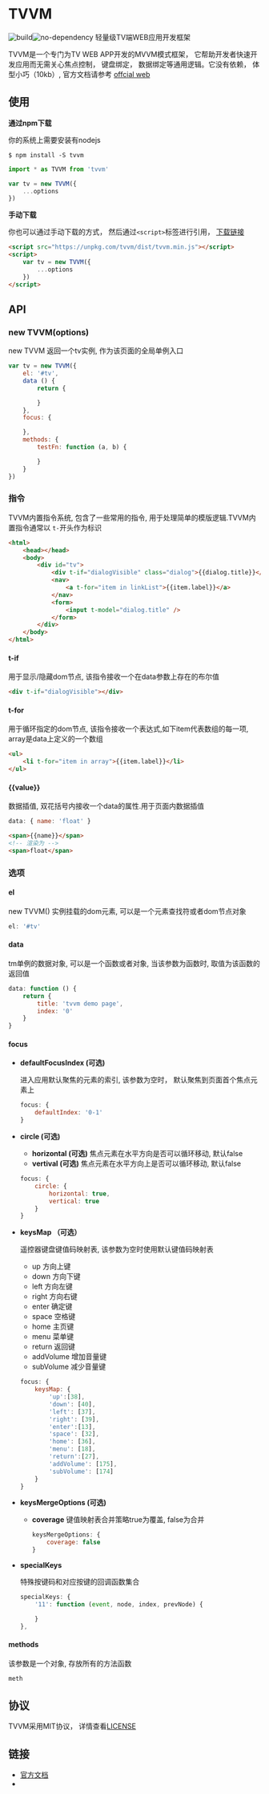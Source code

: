 # TVVM

![build](https://img.shields.io/badge/build-passing-green.svg)![no-dependency](https://img.shields.io/badge/no-dependency-yellow.svg)
轻量级TV端WEB应用开发框架

TVVM是一个专门为TV WEB APP开发的MVVM模式框架， 它帮助开发者快速开发应用而无需关心焦点控制， 键盘绑定， 数据绑定等通用逻辑。它没有依赖， 体型小巧（10kb）,  官方文档请参考 [offcial web]()



## 使用

**通过npm下载**

你的系统上需要安装有nodejs

```shell
$ npm install -S tvvm
```

```js
import * as TVVM from 'tvvm'

var tv = new TVVM({
    ...options
})
```

**手动下载**

你也可以通过手动下载的方式， 然后通过`<script>`标签进行引用， [下载链接]()

```html
<script src="https://unpkg.com/tvvm/dist/tvvm.min.js"></script>
<script>
    var tv = new TVVM({
        ...options
    })
</script>
```



## API

### new TVVM(options)

new TVVM 返回一个tv实例, 作为该页面的全局单例入口

```js
var tv = new TVVM({
	el: '#tv',
    data () {
        return {

        }
    },
    focus: {

    },
    methods: {
        testFn: function (a, b) {

        }
    }
})
```



### 指令

TVVM内置指令系统, 包含了一些常用的指令, 用于处理简单的模版逻辑.TVVM内置指令通常以 `t-`开头作为标识

```html
<html>
    <head></head>
    <body>
        <div id="tv">
            <div t-if="dialogVisible" class="dialog">{{dialog.title}}</div>
            <nav>
                <a t-for="item in linkList">{{item.label}}</a>
            </nav>
            <form>
            	<input t-model="dialog.title" />
            </form>
        </div>
    </body>
</html>
```

#### t-if

用于显示/隐藏dom节点, 该指令接收一个在data参数上存在的布尔值

```html
<div t-if="dialogVisible"></div>
```

#### t-for

用于循环指定的dom节点, 该指令接收一个表达式,如下item代表数组的每一项, array是data上定义的一个数组

```html
<ul>
    <li t-for="item in array">{{item.label}}</li>
</ul>
```

#### {{value}}

数据插值, 双花括号内接收一个data的属性.用于页面内数据插值

```js
data: { name: 'float' }
```

```html
<span>{{name}}</span>
<!-- 渲染为 -->
<span>float</span>
```





### 选项

#### el

new TVVM() 实例挂载的dom元素, 可以是一个元素查找符或者dom节点对象

```js
el: '#tv'
```



#### data

tm单例的数据对象, 可以是一个函数或者对象, 当该参数为函数时, 取值为该函数的返回值

```js
data: function () {
    return {
        title: 'tvvm demo page',
        index: '0'
    }
}
```



#### focus

* **defaultFocusIndex (可选)**

  进入应用默认聚焦的元素的索引, 该参数为空时， 默认聚焦到页面首个焦点元素上

  ```js
  focus: {
      defaultIndex: '0-1'
  }
  ```

* **circle (可选)**

  * **horizontal (可选)** 焦点元素在水平方向是否可以循环移动, 默认false
  * **vertival (可选)** 焦点元素在水平方向上是否可以循环移动, 默认false

  ```js
  focus: {
      circle: {
          horizontal: true,
          vertical: true
      }
  }
  ```

* **keysMap （可选）**

  遥控器键盘键值码映射表,  该参数为空时使用默认键值码映射表

  * up 方向上键
  * down 方向下键
  * left 方向左键
  * right 方向右键
  * enter 确定键
  * space 空格键
  * home 主页键
  * menu 菜单键
  * return 返回键
  * addVolume 增加音量键
  * subVolume 减少音量键

  ```js
  focus: {
      keysMap: {
          'up':[38],
          'down': [40],
          'left': [37],
          'right': [39],
          'enter':[13],
          'space': [32],
          'home': [36],
          'menu': [18],
          'return':[27],
          'addVolume': [175],
          'subVolume': [174]
      }
  }
  ```

* **keysMergeOptions (可选)**

  * **coverage** 键值映射表合并策略true为覆盖, false为合并

    ```js
    keysMergeOptions: {
        coverage: false
    }
    ```

* **specialKeys**

  特殊按键码和对应按键的回调函数集合

  ```js
  specialKeys: {
      '11': function (event, node, index, prevNode) {
  
      }
  },
  ```



#### methods

该参数是一个对象, 存放所有的方法函数

```js
meth
```






## 协议

TVVM采用MIT协议， 详情查看[LICENSE](./LICENSE)



## 链接

* [官方文档]()
* 

